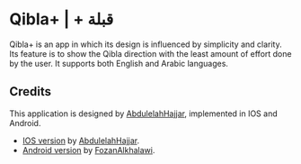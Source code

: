 # Qibla+ | + قبلة

Qibla+ is an app in which its design is influenced by simplicity and clarity. Its feature is to show the Qibla direction with the least amount of effort done by the user. It supports both English and Arabic languages.

## Credits

This application is designed by [AbdulelahHajjar](https://github.com/AbdulelahHajjar), implemented in IOS and Android.

- [IOS version](https://github.com/AbdulelahHajjar/QiblaPlus) by [AbdulelahHajjar](https://github.com/AbdulelahHajjar).
- [Android version](https://github.com/FozanKh/QiblaPlus-flutter) by [FozanAlkhalawi](https://github.com/FozanKh).
